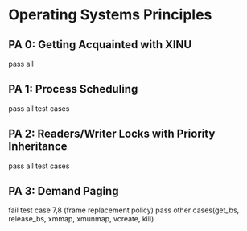 # Operating Systems Principles

## PA 0: Getting Acquainted with XINU
pass all

## PA 1: Process Scheduling
pass all test cases

## PA 2: Readers/Writer Locks with Priority Inheritance
pass all test cases

## PA 3: Demand Paging
fail test case 7,8 (frame replacement policy)
pass other cases(get_bs, release_bs, xmmap, xmunmap, vcreate, kill)
